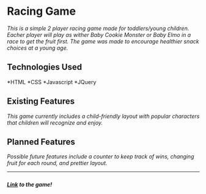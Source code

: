 # Racing Game

*This is a simple 2 player racing game made for toddlers/young children. Eacher player will play as wither Baby Cookie Monster or Baby Elmo in a race to get the fruit first. The game was made to encourage healthier snack choices at a young age.*

## Technologies Used

*HTML 
*CSS 
*Javascript
*JQuery

## Existing Features

*This game currently includes a child-friendly layout with popular characters that children will recognize and enjoy.*

## Planned Features

*Possible future features include a counter to keep track of wins, changing fruit for each round, and prettier layout.*

---

##### 

##### <a href="https://pages.github.com" target="_blank">Link</a> to the game!
